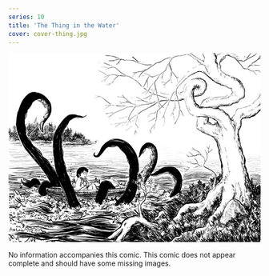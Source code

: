 ```yaml
---
series: 10
title: 'The Thing in the Water'
cover: cover-thing.jpg
---
```


![](../../../assets/the-thing-in-the-water/thing.jpg "Ryan's cover for The Thing in the Water, featuring tentacles wrapping around a boat.")

No information accompanies this comic. This comic does not appear complete and should have some missing images.
